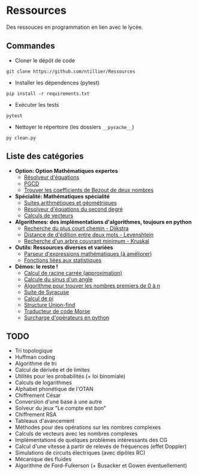 # Ressources
Des ressouces en programmation en lien avec le lycée.

## Commandes
- Cloner le dépôt de code
```console
git clone https://github.com/ntillier/Ressources
```
- Installer les dépendences (pytest)
```console
pip install -r requirements.txt
```
- Exécuter les tests
```console
pytest
```
- Nettoyer le répertoire (les dossiers `__pycache__`)
```console
py clean.py
```

## Liste des catégories
- **Option: Option Mathématiques expertes**
  - [Résolveur d'équations](/option/equation.py)
  - [PGCD](/option/pgcd.py)
  - [Trouver les coefficients de Bezout de deux nombres](/option/bezout.py)
- **Spécialité: Mathématiques spécialité**
  - [Suites arithmétiques et géométriques](/specialite/suites.py)
  - [Résolveur d'équations du second degré](/specialite/second_degre.py)
  - [Calculs de vecteurs](/specialite/vecteurs.py)
- **Algorithmes: des implémentations d'algorithmes, toujours en python**
  - [Recherche du plus court chemin - Dijkstra](/algorithms/dijkstra.py)
  - [Distance de d'édition entre deux mots - Levenshtein](/algorithms/levenshtein.py)
  - [Recherche d'un arbre couvrant minimum - Kruskal](/algorithms/kruskal.py)
- **Outils: Ressources diverses et variées**
  - [Parseur d'expressions mathématiques (à améliorer)](/outils/parseur.py)
  - [Fonctions liées aux statistiques](/outils/statistiques.py)
- **Démos: le reste !**
  - [Calcul de racine carrée (approximation)](/demos/racine.py)
  - [Calcule du sinus d'un angle](/demos/sinus.py)
  - [Algorithme pour trouver les nombres premiers de 0 à n](/demos/premiers.py)
  - [Suite de Syracuse](/demos/syracuse.py)
  - [Calcul de pi](/demos/pi.py)
  - [Structure Union-find](/demos/union_find.py)
  - [Traducteur de code Morse](/demos/morse.py)
  - [Surcharge d'opérateurs en python](/demos/operators.py)

## TODO
- Tri topologique
- Huffman coding
- Algorithme de tri
- Calcul de dérivée et de limites
- Utilités pour les probabilités (+ loi binomiale)
- Calculs de logarithmes
- Alphabet phonétique de l'OTAN
- Chiffrement César
- Conversion d'une base à une autre
- Solveur du jeux "Le compte est bon"
- Chiffrement RSA
- Tableaux d'avancement
- Méthodes pour des opérations sur les nombres complexes
- Calculs de vecteurs avec les nombres complexes
- Implémentations de quelques problèmes intéressants des CG
- Calcul d'une vitesse à partir de relevés de fréquences (effet Doppler)
- Simulations de circuits électriques (avec dipôles RC)
- Mécanique des fluides
- Algorithme de Ford-Fulkerson (+ Busacker et Gowen éventuellement)